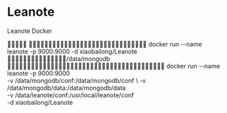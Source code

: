 # Leanote
Leanote Docker


	
				docker run --name leanote -p 9000:9000 -d xiaobailong/Leanote
				/data/mongodb
	
				docker run --name leanote -p 9000:9000 \
				-v /data/mongodb/conf:/data/mongodb/conf \ 
				-v /data/mongodb/data:/data/mongodb/data \
				-v /data/leanote/conf:/usr/local/leanote/conf \
				-d xiaobailong/Leanote